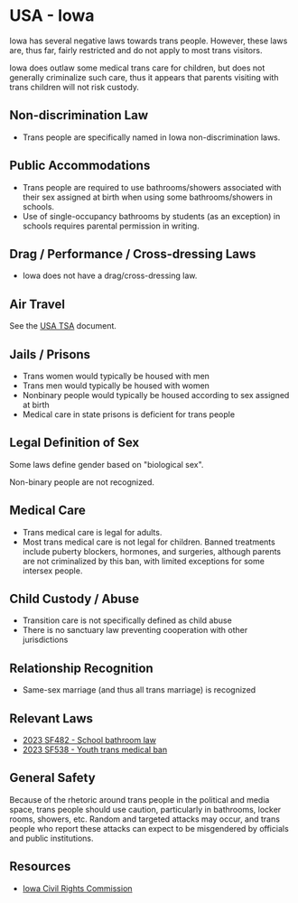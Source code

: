 # USA - Iowa

Iowa has several negative laws towards trans people. However,
these laws are, thus far, fairly restricted and do not apply to most
trans visitors.

Iowa does outlaw some medical trans care for children, but
does not generally criminalize such care, thus it appears that parents
visiting with trans children will not risk custody.

## Non-discrimination Law

 * Trans people are specifically named in Iowa non-discrimination laws.

## Public Accommodations

 * Trans people are required to use bathrooms/showers associated with their
   sex assigned at birth when using some bathrooms/showers in schools.
 * Use of single-occupancy bathrooms by students (as an exception) in
   schools requires parental permission in writing.

## Drag / Performance / Cross-dressing Laws

 * Iowa does not have a drag/cross-dressing law.

## Air Travel

See the [USA TSA](../notes/tsa.md) document.

## Jails / Prisons

 * Trans women would typically be housed with men
 * Trans men would typically be housed with women
 * Nonbinary people would typically be housed according to sex
   assigned at birth
 * Medical care in state prisons is deficient for trans people

## Legal Definition of Sex

Some laws define gender based on "biological sex".

Non-binary people are not recognized.

## Medical Care

 * Trans medical care is legal for adults.
 * Most trans medical care is not legal for children. Banned treatments
   include puberty blockers, hormones, and surgeries, although parents
   are not criminalized by this ban, with limited exceptions for
   some intersex people.

## Child Custody / Abuse

 * Transition care is not specifically defined as child abuse
 * There is no sanctuary law preventing cooperation with other
   jurisdictions
 
## Relationship Recognition

 * Same-sex marriage (and thus all trans marriage) is recognized

## Relevant Laws

 * [2023 SF482 - School bathroom law](https://legiscan.com/IA/text/SF482/id/2754168)
 * [2023 SF538 - Youth trans medical ban](https://legiscan.com/IA/text/SF538/id/2736348)

## General Safety

Because of the rhetoric around trans people in the political and media
space, trans people should use caution, particularly in bathrooms,
locker rooms, showers, etc.  Random and targeted attacks may occur, and
trans people who report these attacks can expect to be misgendered by
officials and public institutions.

## Resources

 * [Iowa Civil Rights Commission](https://icrc.iowa.gov/)
